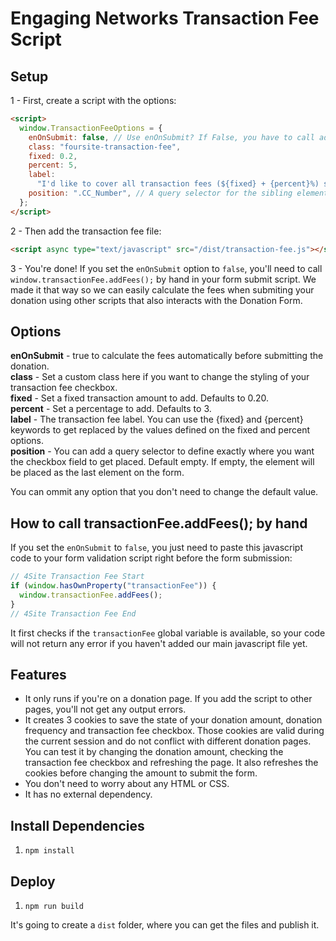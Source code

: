 # Engaging Networks Transaction Fee Script

## Setup

1 - First, create a script with the options:

```html
<script>
  window.TransactionFeeOptions = {
    enOnSubmit: false, // Use enOnSubmit? If False, you have to call addFees() by hand in your script
    class: "foursite-transaction-fee",
    fixed: 0.2,
    percent: 5,
    label:
      "I'd like to cover all transaction fees (${fixed} + {percent}%) so that 100% of my donation goes to the The National Wildlife Federation!",
    position: ".CC_Number", // A query selector for the sibling element you want to add the transaction fee
  };
</script>
```

2 - Then add the transaction fee file:

```html
<script async type="text/javascript" src="/dist/transaction-fee.js"></script>
```

3 - You're done! If you set the `enOnSubmit` option to `false`, you'll need to call `window.transactionFee.addFees();` by hand in your form submit script. We made it that way so we can easily calculate the fees when submiting your donation using other scripts that also interacts with the Donation Form.

## Options

**enOnSubmit** - true to calculate the fees automatically before submitting the donation.  
**class** - Set a custom class here if you want to change the styling of your transaction fee checkbox.  
**fixed** - Set a fixed transaction amount to add. Defaults to 0.20.  
**percent** - Set a percentage to add. Defaults to 3.  
**label** - The transaction fee label. You can use the {fixed} and {percent} keywords to get replaced by the values defined on the fixed and percent options.  
**position** - You can add a query selector to define exactly where you want the checkbox field to get placed. Default empty. If empty, the element will be placed as the last element on the form.

You can ommit any option that you don't need to change the default value.

## How to call transactionFee.addFees(); by hand

If you set the `enOnSubmit` to `false`, you just need to paste this javascript code to your form validation script right before the form submission:

```javascript
// 4Site Transaction Fee Start
if (window.hasOwnProperty("transactionFee")) {
  window.transactionFee.addFees();
}
// 4Site Transaction Fee End
```

It first checks if the `transactionFee` global variable is available, so your code will not return any error if you haven't added our main javascript file yet.

## Features

- It only runs if you're on a donation page. If you add the script to other pages, you'll not get any output errors.
- It creates 3 cookies to save the state of your donation amount, donation frequency and transaction fee checkbox. Those cookies are valid during the current session and do not conflict with different donation pages. You can test it by changing the donation amount, checking the transaction fee checkbox and refreshing the page. It also refreshes the cookies before changing the amount to submit the form.
- You don't need to worry about any HTML or CSS.
- It has no external dependency.

## Install Dependencies

1. `npm install`

## Deploy

1. `npm run build`

It's going to create a `dist` folder, where you can get the files and publish it.
